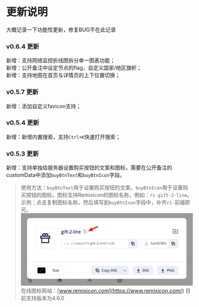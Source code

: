 # 更新说明
大概记录一下功能性更新，修复BUG不在此记录

### v0.6.4 更新
新增：支持网络监控折线图拆分单一图表功能；  
新增：公开备注中设定节点的flag，自定义国家/地区旗帜；  
新增：支持地图在首页与详情页的上下位置切换；  

### v0.5.7 更新
新增：添加自定义favicon支持；  

### v0.5.4 更新
新增：新增内置搜索，支持`Ctrl+K`快速打开搜索；  

### v0.5.3 更新
新增：支持单独给服务器设置购买按钮的文案和图标，需要在公开备注的customData中添加`buyBtnText`和`buyBtnIcon`字段。  
> 使用方法：`buyBtnText`用于设置购买按钮的文案，`buyBtnIcon`用于设置购买按钮的图标，图标支持Remixicon的图标名称，例如：`ri-gift-2-line`。  
> 示例：点击复制图标名称，然后填写到`buyBtnIcon`字段中，补齐`ri-`前缀即可。  
> ![remixicon使用方法](../.github/images/remixicon-select.jpg)
> 在线图标网站：[www.remixicon.com](https://www.remixicon.com/) 目前支持版本为4.6.0

